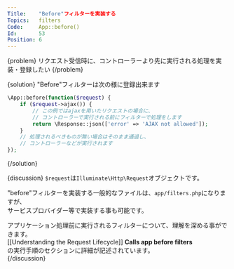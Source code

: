```yaml
---
Title:    "Before"フィルターを実装する
Topics:   filters
Code:     App::before()
Id:       53
Position: 6
---
```


{problem}
リクエスト受信時に、コントローラーより先に実行される処理を実装・登録したい
{/problem}

{solution}
"Before"フィルターは次の様に登録出来ます

```php
\App::before(function($request) {
    if ($request->ajax()) {
        // この例ではajaxを用いたリクエストの場合に、
        // コントローラーで実行される前にフィルターで処理をします
        return \Response::json(['error' => 'AJAX not allowed']);
    }
    // 処理されるべきものが無い場合はそのまま通過し、
    // コントローラーなどが実行されます
});
```
{/solution}

{discussion}
`$request`は`Illuminate\Http\Request`オブジェクトです。

"before"フィルターを実装する一般的なファイルは、`app/filters.php`になりますが、  
サービスプロバイダー等で実装する事も可能です。

アプリケーション処理前に実行されるフィルターについて、理解を深める事ができます。  
[[Understanding the Request Lifecycle]] **Calls app before filters**  
の実行手順のセクションに詳細が記述されています。  
{/discussion}
